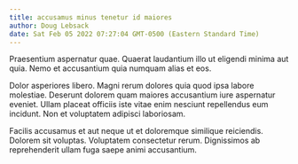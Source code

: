 ```yaml
---
title: accusamus minus tenetur id maiores
author: Doug Lebsack
date: Sat Feb 05 2022 07:27:04 GMT-0500 (Eastern Standard Time)
---
```

Praesentium aspernatur quae. Quaerat laudantium illo ut eligendi minima aut quia. Nemo et accusantium quia numquam alias et eos.

 Dolor asperiores libero. Magni rerum dolores quia quod ipsa labore molestiae. Deserunt dolorem quam maiores accusantium iure aspernatur eveniet. Ullam placeat officiis iste vitae enim nesciunt repellendus eum incidunt. Non et voluptatem adipisci laboriosam.

 Facilis accusamus et aut neque ut et doloremque similique reiciendis. Dolorem sit voluptas. Voluptatem consectetur rerum. Dignissimos ab reprehenderit ullam fuga saepe animi accusantium.